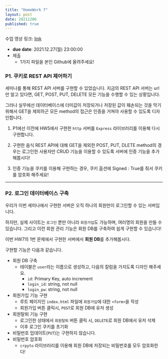 ```yaml
---
title: "HomeWork 7"
layout: post
date: 20211206
published: true
---
```


수업 영상 링크: [link](https://drive.google.com/file/d/1jnmuPMXvpHwbDrPyKwdPNhbyRHs063RF/view?usp=sharing)

- **due date**: 2021.12.27(월) 23:00:00
- 제출
  - 1가지 파일을 본인 Github에 올려주세요!

### P1. 쿠키로 REST API 제어하기

세미나를 통해 REST API 서버를 구현할 수 있었습니다. 지금의 REST API 서버는 url만 알고 있다면, GET, POST, PUT, DELETE 모든 기능을 수행할 수 있는 상황입니다.

그러나 실무에선 데이터베이스에 더미값이 저장되거나 저장된 값이 훼손되는 것을 막기 위해서 GET을 제외하곤 모든 method의 접근은 인증을 거쳐야 사용할 수 있도록 디자인합니다.

1. P1에선 이전에 HW5에서 구현한 `http` 서버를 `Express` 라이브러리를 이용해 다시 구현합니다.

2. 구현한 음식 REST API에 대해 GET을 제외한 POST, PUT, DLETE method의 경우는 로그인한 사용자만 CRUD 기능을 이용할 수 있도록 서버에 인증 기능을 추가해봅시다!

3. 인증 기능을 쿠키를 이용해 구현하는 경우, 쿠키 옵션에 Signed : True를 줘서 쿠키를 암호화 해주세요!
<hr>

### P2. 로그인 데이터베이스 구축

우리가 이번 세미나에서 구현한 서버은 오직 하나의 회원만이 로그인할 수 있는 서버입니다. 

하지만, 실제 사이트는 `로그인` 뿐만 아니라 `회원가입`도 가능하며, 여러명의 회원을 만들 수 있습니다. 그리고 이런 회원 관리 기능은 회원 DB를 구축하여 쉽게 구현할 수 있습니다!

이번 HW7의 1번 문제에서 구현한 서버에서 **회원 DB**를 추가해봅시다.

구현할 기능은 다음과 같습니다.
- 회원 DB 구축
  - 테이블은 `user`라는 이름으로 생성하고, 다음의 칼럼을 가지도록 디자인 해주세요.
    - `id`: Primary Key, auto increment
    - `login_id`: string, not null
    - `login_pw`: string, not null
- 회원가입 기능 구현
  - 루트 페이지인 `index.html` 파일에 `회원가입`에 대한 `<form>`을 작성
  - 회원가입 버튼 클릭시, `POST`로 회원 DB에 유저 생성
- 회원탈퇴 기능 구현
  - 로그인한 상태에서 `회원탈퇴` 버튼 클릭 시, `DELETE`로 회원 DB에서 유저 삭제
  - 이후 로그인 쿠키를 초기화
- 비밀번호 업데이트(`PUT`)는 구현하지 않습니다.
- 비밀번호 암호화
  - `crpyto` 라이브러리를 이용해 회원 DB에 저장되는 비밀번호를 모두 암호화한다!

